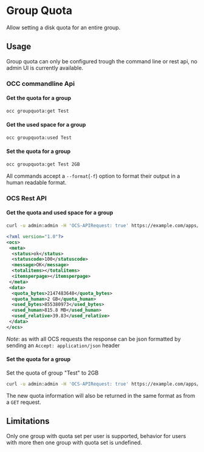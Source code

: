 # Group Quota

Allow setting a disk quota for an entire group.

## Usage

Group quota can only be configured trough the command line or rest api, no admin UI is currently available.

### OCC commandline Api

#### Get the quota for a group

```bash
occ groupquota:get Test
```

#### Get the used space for a group

```bash
occ groupquota:used Test
```

#### Set the quota for a group

```bash
occ groupquota:get Test 2GB
```

All commands accept a `--format`(`-f`) option to format their output in a human readable format.

### OCS Rest API

#### Get the quota and used space for a group

```bash
curl -u admin:admin -H 'OCS-APIRequest: true' https://example.com/apps/groupquota/quota/Test'
```

```xml
<?xml version="1.0"?>
<ocs>
 <meta>
  <status>ok</status>
  <statuscode>100</statuscode>
  <message>OK</message>
  <totalitems></totalitems>
  <itemsperpage></itemsperpage>
 </meta>
 <data>
  <quota_bytes>2147483648</quota_bytes>
  <quota_human>2 GB</quota_human>
  <used_bytes>855380973</used_bytes>
  <used_human>815.8 MB</used_human>
  <used_relative>39.83</used_relative>
 </data>
</ocs>
```

*Note*: as with all OCS requests the response can be json formatted by sending an `Accept: application/json` header

#### Set the quota for a group

Set the quota of group "Test" to 2GB

```bash
curl -u admin:admin -H 'OCS-APIRequest: true' https://example.com/apps/groupquota/quota/Test -X POST -d 'quota=2GB'
```

The new quota information will also be returned in the same format as from a `GET` request.

## Limitations

Only one group with quota set per user is supported, behavior for users with more then one group with quota set is undefined.
